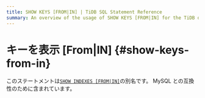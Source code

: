 ```yaml
---
title: SHOW KEYS [FROM|IN] | TiDB SQL Statement Reference
summary: An overview of the usage of SHOW KEYS [FROM|IN] for the TiDB database.
---
```


# キーを表示 [From|IN] {#show-keys-from-in}

このステートメントは[`SHOW INDEXES [FROM|IN]`](/sql-statements/sql-statement-show-indexes.md)の別名です。 MySQL との互換性のために含まれています。
